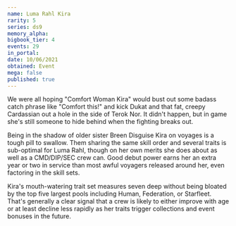 ```yaml
---
name: Luma Rahl Kira
rarity: 5
series: ds9
memory_alpha:
bigbook_tier: 4
events: 29
in_portal:
date: 10/06/2021
obtained: Event
mega: false
published: true
---
```


We were all hoping "Comfort Woman Kira" would bust out some badass catch phrase like "Comfort this!" and kick Dukat and that fat, creepy Cardassian out a hole in the side of Terok Nor. It didn't happen, but in game she's still someone to hide behind when the fighting breaks out.

Being in the shadow of older sister Breen Disguise Kira on voyages is a tough pill to swallow. Them sharing the same skill order and several traits is sub-optimal for Luma Rahl, though on her own merits she does about as well as a CMD/DIP/SEC crew can. Good debut power earns her an extra year or two in service than most awful voyagers released around her, even factoring in the skill sets.

Kira's mouth-watering trait set measures seven deep without being bloated by the top five largest pools including Human, Federation, or Starfleet. That's generally a clear signal that a crew is likely to either improve with age or at least decline less rapidly as her traits trigger collections and event bonuses in the future.
